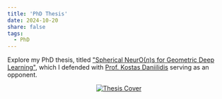 ```yaml
---
title: 'PhD Thesis'
date: 2024-10-20
share: false
tags:
  - PhD
---
```


Explore my PhD thesis, titled ["Spherical Neur$\text{O}(n)$s for Geometric Deep Learning"](https://doi.org/10.3384/9789180756808), which I defended with [Prof. Kostas Daniilidis](https://www.cis.upenn.edu/~kostas/) serving as an opponent.


<p align="center">
  <a href="https://liu.diva-portal.org/smash/get/diva2:1894492/FULLTEXT02.pdf" target="_blank">
<img src="https://liu.diva-portal.org/smash/get/diva2:1894492/PREVIEW01.png)" alt="Thesis Cover" style="max-width:50%; height:auto;" />
  </a>
</p>